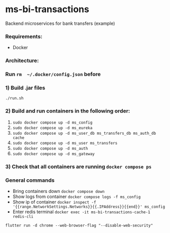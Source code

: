 # ms-bi-transactions
Backend microservices for bank transfers (example)

### Requirements:
- Docker

### Architecture:



### Run `rm  ~/.docker/config.json` before

### 1) Build .jar files
`./run.sh`

### 2) Build and run containers in the following order:

1) `sudo docker compose up -d ms_config`
2) `sudo docker compose up -d ms_eureka`
3) `sudo docker compose up -d ms_user_db ms_transfers_db ms_auth_db cache`
4) `sudo docker compose up -d ms_user ms_transfers`
5) `sudo docker compose up -d ms_auth`
6) `sudo docker compose up -d ms_gateway`

### 3) Check that all containers are running `docker compose ps`

### General commands

- Bring containers down `docker compose down`
- Show logs from container `docker compose logs -f ms_config`
- Show ip of container `docker inspect -f '{{range.NetworkSettings.Networks}}{{.IPAddress}}{{end}}' ms_config`
- Enter redis terminal `docker exec -it ms-bi-transactions-cache-1 redis-cli`


`flutter run -d chrome --web-browser-flag "--disable-web-security"`
